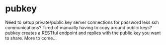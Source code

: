 # pubkey
Need to setup private/public key server connections for password less ssh communications? Tired of manually having to copy around public keys? pubkey creates a RESTful endpoint and replies with the public key you want to share. More to come...
